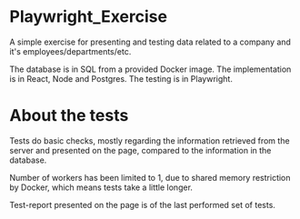
# Playwright_Exercise

A simple exercise for presenting and testing data related to a company and it's employees/departments/etc. 

The database is in SQL from a provided Docker image.
The implementation is in React, Node and Postgres.
The testing is in Playwright.


# About the tests

Tests do basic checks, mostly regarding the information retrieved from the server and presented on the page, compared to the information in the database.

Number of workers has been limited to 1, due to shared memory restriction by Docker, which means tests take a little longer.

Test-report presented on the page is of the last performed set of tests.